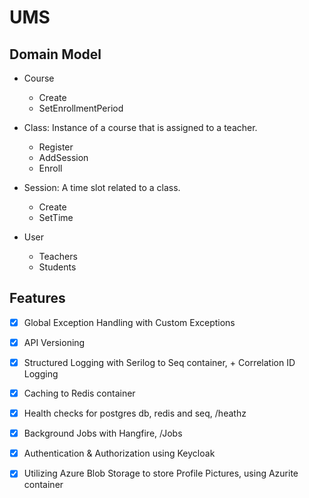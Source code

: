 # UMS

## Domain Model

- Course
  - Create
  - SetEnrollmentPeriod
    
- Class: Instance of a course that is assigned to a teacher.
  - Register
  - AddSession
  - Enroll
    
- Session: A time slot related to a class.
  - Create
  - SetTime

- User
  - Teachers
  - Students
 
## Features

- [x] Global Exception Handling with Custom Exceptions
- [x] API Versioning
- [x] Structured Logging with Serilog to Seq container, + Correlation ID Logging
- [x] Caching to Redis container
- [x] Health checks for postgres db, redis and seq, /heathz
- [x] Background Jobs with Hangfire, /Jobs

- [x] Authentication & Authorization using Keycloak
- [x] Utilizing Azure Blob Storage to store Profile Pictures, using Azurite container 
